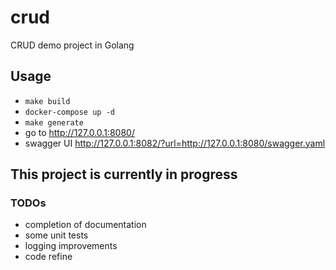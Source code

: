 # crud
CRUD demo project in Golang

## Usage

- `make build`
- `docker-compose up -d`
- `make generate`
- go to http://127.0.0.1:8080/
- swagger UI http://127.0.0.1:8082/?url=http://127.0.0.1:8080/swagger.yaml


## This project is currently in progress
### TODOs
- completion of documentation
- some unit tests
- logging improvements
- code refine
